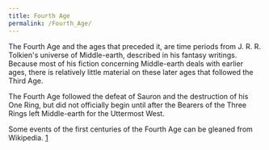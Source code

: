 ```yaml
---
title: Fourth Age
permalink: /Fourth_Age/
---
```


The Fourth Age and the ages that preceded it, are time periods from J.
R. R. Tolkien's universe of Middle-earth, described in his fantasy
writings. Because most of his fiction concerning Middle-earth deals with
earlier ages, there is relatively little material on these later ages
that followed the Third Age.

The Fourth Age followed the defeat of Sauron and the destruction of his
One Ring, but did not officially begin until after the Bearers of the
Three Rings left Middle-earth for the Uttermost West.

Some events of the first centuries of the Fourth Age can be gleaned from
Wikipedia. [1](http://en.wikipedia.org/wiki/Fourth_Age)